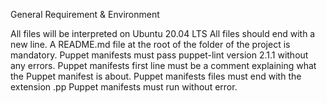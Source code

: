General Requirement & Environment


All files will be interpreted on Ubuntu 20.04 LTS
All files should end with a new line.
A README.md file at the root of the folder of the project is mandatory.
Puppet manifests must pass puppet-lint version 2.1.1 without any errors.
Puppet manifests first line must be a comment explaining what the Puppet manifest is about.
Puppet manifests files must end with the extension .pp
Puppet manifests must run without error.
